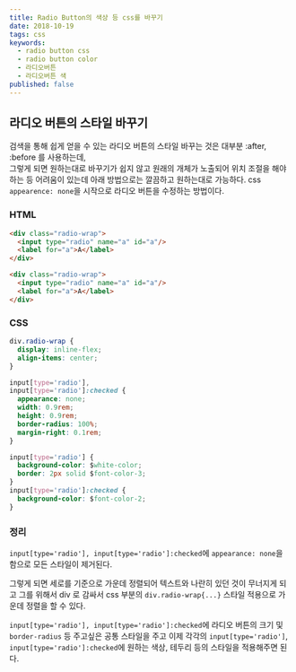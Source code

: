 ```yaml
---
title: Radio Button의 색상 등 css를 바꾸기
date: 2018-10-19
tags: css
keywords:
  - radio button css
  - radio button color
  - 라디오버튼
  - 라디오버튼 색
published: false
---
```


## 라디오 버튼의 스타일 바꾸기

검색을 통해 쉽게 얻을 수 있는 라디오 버튼의 스타일 바꾸는 것은 대부분 :after, :before 를 사용하는데,  
그렇게 되면 원하는대로 바꾸기가 쉽지 않고 원래의 개체가 노출되어 위치 조절을 해야하는 등 어려움이 있는데 아래 방법으로는 깔끔하고 원하는대로 가능하다.
css `appearence: none`을 시작으로 라디오 버튼을 수정하는 방법이다.

### HTML

```html
<div class="radio-wrap">
  <input type="radio" name="a" id="a"/>
  <label for="a">A</label>
</div>

<div class="radio-wrap">
  <input type="radio" name="a" id="a"/>
  <label for="a">A</label>
</div>
```

### CSS

```css
div.radio-wrap {
  display: inline-flex;
  align-items: center;
}

input[type='radio'],
input[type='radio']:checked {
  appearance: none;
  width: 0.9rem;
  height: 0.9rem;
  border-radius: 100%;
  margin-right: 0.1rem;
}

input[type='radio'] {
  background-color: $white-color;
  border: 2px solid $font-color-3;
}
input[type='radio']:checked {
  background-color: $font-color-2;
}
```

### 정리

`input[type='radio'], input[type='radio']:checked`에 `appearance: none`을 함으로 모든 스타일이 제거된다.

그렇게 되면 세로를 기준으로 가운데 정렬되어 텍스트와 나란히 있던 것이 무너지게 되고 그를 위해서
div 로 감싸서 css 부분의 `div.radio-wrap{...}` 스타일 적용으로 가운데 정렬을 할 수 있다.

`input[type='radio'], input[type='radio']:checked`에 라디오 버튼의 크기 및 `border-radius` 등 주고싶은 공통 스타일을 주고
이제 각각의 `input[type='radio']`, `input[type='radio']:checked`에 원하는 색상, 테두리 등의 스타일을 적용해주면 된다.
